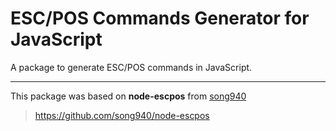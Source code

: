 # ESC/POS Commands Generator for JavaScript

A package to generate ESC/POS commands in JavaScript.

<hr>

This package was based on **node-escpos** from [song940](https://github.com/song940/)
> https://github.com/song940/node-escpos
